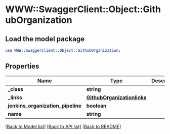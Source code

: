 # WWW::SwaggerClient::Object::GithubOrganization

## Load the model package
```perl
use WWW::SwaggerClient::Object::GithubOrganization;
```

## Properties
Name | Type | Description | Notes
------------ | ------------- | ------------- | -------------
**_class** | **string** |  | [optional] 
**_links** | [**GithubOrganizationlinks**](GithubOrganizationlinks.md) |  | [optional] 
**jenkins_organization_pipeline** | **boolean** |  | [optional] 
**name** | **string** |  | [optional] 

[[Back to Model list]](../README.md#documentation-for-models) [[Back to API list]](../README.md#documentation-for-api-endpoints) [[Back to README]](../README.md)


